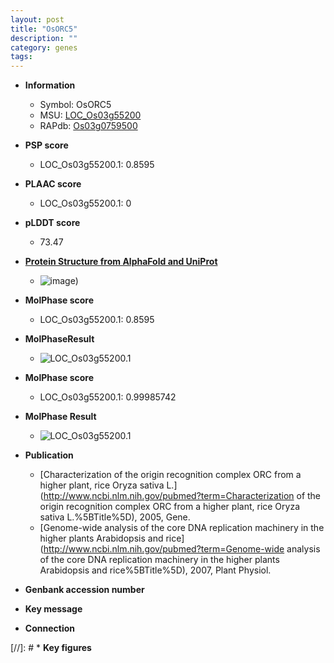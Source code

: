 ```yaml
---
layout: post
title: "OsORC5"
description: ""
category: genes
tags: 
---
```


* **Information**  
    + Symbol: OsORC5  
    + MSU: [LOC_Os03g55200](http://rice.plantbiology.msu.edu/cgi-bin/ORF_infopage.cgi?orf=LOC_Os03g55200)  
    + RAPdb: [Os03g0759500](http://rapdb.dna.affrc.go.jp/viewer/gbrowse_details/irgsp1?name=Os03g0759500)  

* **PSP score**  
    + LOC_Os03g55200.1: 0.8595 

* **PLAAC score**  
    + LOC_Os03g55200.1: 0 

* **pLDDT score**
    + 73.47

* **[Protein Structure from AlphaFold and UniProt](https://www.uniprot.org/uniprotkb/Q10CI8/entry#structure)**
    + ![image](https://ricepsp.github.io/images/Q1/AF-Q10CI8-F1.png))

* **MolPhase score**
    + LOC_Os03g55200.1: 0.8595

* **MolPhaseResult**
    + ![LOC_Os03g55200.1](https://ricepsp.github.io/pictures/LOC_Os03g/LOC_Os03g55200.1.png)

* **MolPhase score**
    + LOC_Os03g55200.1: 0.99985742

* **MolPhase Result**
    + ![LOC_Os03g55200.1](https://304243504.github.io/Pictures/LOC_Os03g/LOC_Os03g55200.1.png)

* **Publication**  
    + [Characterization of the origin recognition complex ORC from a higher plant, rice Oryza sativa L.](http://www.ncbi.nlm.nih.gov/pubmed?term=Characterization of the origin recognition complex ORC from a higher plant, rice Oryza sativa L.%5BTitle%5D), 2005, Gene.
    + [Genome-wide analysis of the core DNA replication machinery in the higher plants Arabidopsis and rice](http://www.ncbi.nlm.nih.gov/pubmed?term=Genome-wide analysis of the core DNA replication machinery in the higher plants Arabidopsis and rice%5BTitle%5D), 2007, Plant Physiol.

* **Genbank accession number**  

* **Key message**  

* **Connection**  

[//]: # * **Key figures**  


